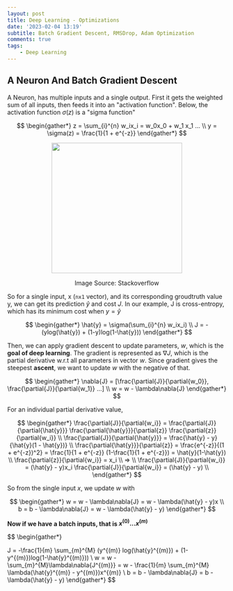 ```yaml
---
layout: post
title: Deep Learning - Optimizations
date: '2023-02-04 13:19'
subtitle: Batch Gradient Descent, RMSDrop, Adam Optimization
comments: true
tags:
    - Deep Learning
---
```


## A Neuron And Batch Gradient Descent
A Neuron, has multiple inputs and a single output. First it gets the weighted sum of all inputs, then feeds it into an "activation function". Below, the activation function $\sigma(z)$ is a "sigma function"

$$
\begin{gather*}
z = \sum_{i}^{n} w_ix_i = w_0x_0 + w_1 x_1 ...
\\
y = \sigma(z) = \frac{1}{1 + e^{-z}}
\end{gather*}
$$


<p align="center">
<img src="https://github.com/RicoJia/The-Dream-Robot/assets/39393023/49e6c48c-65e3-44c5-b130-db4138440499" height="300" width="width"/>
<figcaption align="center">Image Source: Stackoverflow</figcaption>
</p>

So for a single input, x (`nx1` vector), and its corresponding groudtruth value y, we can get its prediction $\hat{y}$ and cost $J$. In our example, J is cross-entropy, which has its minimum cost when $y = \hat{y}$

$$
\begin{gather*}
\hat{y} = \sigma(\sum_{i}^{n} w_ix_i)
\\
J = -(ylog(\hat{y}) + (1-y)log(1-\hat{y}))
\end{gather*}
$$

Then, we can apply gradient descent to update parameters, $w$, which is the **goal of deep learning**. The gradient is represented as $\nabla{J}$, which is the partial derivative w.r.t all parameters in vector $w$. Since gradient gives the steepest **ascent**, we want to update $w$ with the negative of that.

$$
\begin{gather*}
\nabla{J} = [\frac{\partial{J}}{\partial{w_0}}, \frac{\partial{J}}{\partial{w_1}} ...]
\\
w = w - \lambda\nabla{J}
\end{gather*}
$$

For an individual partial derivative value,

$$
\begin{gather*}
\frac{\partial{J}}{\partial{w_i}} = \frac{\partial{J}}{\partial{\hat{y}}} \frac{\partial{\hat{y}}}{\partial{z}} \frac{\partial{z}}{\partial{w_i}}
\\ 
\frac{\partial{J}}{\partial{\hat{y}}} = \frac{\hat{y} - y}{\hat{y}(1 - \hat{y})}
\\
\frac{\partial{\hat{y}}}{\partial{z}} = \frac{e^{-z}}{(1 + e^{-z})^2} = \frac{1}{1 + e^{-z}} (1-\frac{1}{1 + e^{-z}}) 
= \hat{y}(1-\hat{y})
\\
\frac{\partial{z}}{\partial{w_i}} = x_i
\\
=>
\\
\frac{\partial{J}}{\partial{w_i}} = (\hat{y} - y)x_i
\frac{\partial{J}}{\partial{w_i}} = (\hat{y} - y)
\\
\end{gather*}
$$

So from the single input $x$, we update $w$ with

$$
\begin{gather*}
w = w - \lambda\nabla{J} = w - \lambda(\hat{y} - y)x
\\
b = b - \lambda\nabla{J} = w - \lambda(\hat{y} - y)
\end{gather*}
$$

**Now if we have a batch inputs, that is $x^{(0)} ... x^{(m)}$**

$$
\begin{gather*}

J = -\frac{1}{m} \sum_{m}^{M} (y^{(m)} log(\hat{y}^{(m)}) + (1-y^{(m)})log(1-\hat{y}^{(m)}))
\\
w = w - \sum_{m}^{M}\lambda\nabla{J^{(m)}} = w - \frac{1}{m} \sum_{m}^{M} \lambda(\hat{y}^{(m)} - y^{(m)})x^{(m)}
\\
b = b - \lambda\nabla{J} = b - \lambda(\hat{y} - y)
\end{gather*}
$$
